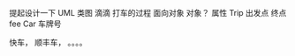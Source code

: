 提起设计一下  UML 类图
滴滴 打车的过程
面向对象 对象？ 属性
  Trip 
   出发点
   终点
   fee
  Car
   车牌号
   
  快车， 顺丰车， 。。。。
   